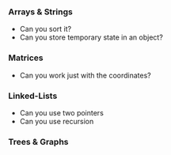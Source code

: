 ### Arrays & Strings
  - Can you sort it?
  - Can you store temporary state in an object?

### Matrices
  - Can you work just with the coordinates?

### Linked-Lists
  - Can you use two pointers
  - Can you use recursion

### Trees & Graphs